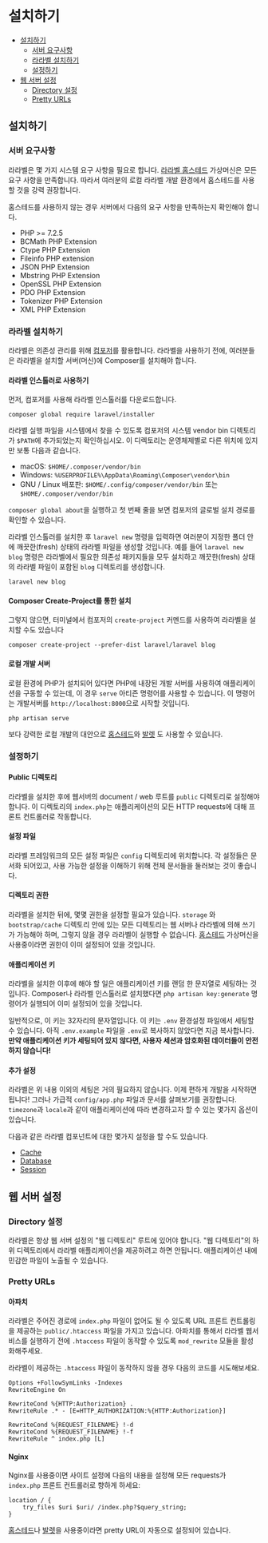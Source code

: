 # 설치하기

- [설치하기](#installation)
    - [서버 요구사항](#server-requirements)
    - [라라벨 설치하기](#installing-laravel)
    - [설정하기](#configuration)
- [웹 서버 설정](#web-server-configuration)
    - [Directory 설정](#directory-configuration)
    - [Pretty URLs](#pretty-urls)

<a name="installation"></a>
## 설치하기

<a name="server-requirements"></a>
### 서버 요구사항

라라벨은 몇 가지 시스템 요구 사항을 필요로 합니다. [라라벨 홈스테드](/docs/{{version}}/homestead) 가상머신은 모든 요구 사항을 만족합니다. 따라서 여러분의 로컬 라라벨 개발 환경에서 홈스테드를 사용할 것을 강력 권장합니다.

홈스테드를 사용하지 않는 경우 서버에서 다음의 요구 사항을 만족하는지 확인해야 합니다.


- PHP >= 7.2.5
- BCMath PHP Extension
- Ctype PHP Extension
- Fileinfo PHP extension
- JSON PHP Extension
- Mbstring PHP Extension
- OpenSSL PHP Extension
- PDO PHP Extension
- Tokenizer PHP Extension
- XML PHP Extension


<a name="installing-laravel"></a>
### 라라벨 설치하기

라라벨은 의존성 관리를 위해 [컴포저](https://getcomposer.org)를 활용합니다. 라라벨을 사용하기 전에, 여러분들은 라라벨을 설치할 서버(머신)에 Composer를 설치해야 합니다.

#### 라라벨 인스톨러로 사용하기

먼저, 컴포저를 사용해 라라벨 인스톨러를 다운로드합니다.

    composer global require laravel/installer

라라벨 실행 파일을 시스템에서 찾을 수 있도록 컴포저의 시스템 vendor bin 디렉토리가 `$PATH`에 추가되었는지 확인하십시오. 이 디렉토리는 운영체제별로 다른 위치에 있지만 보통 다음과 같습니다.


- macOS: `$HOME/.composer/vendor/bin`
- Windows: `%USERPROFILE%\AppData\Roaming\Composer\vendor\bin`
- GNU / Linux 배포판: `$HOME/.config/composer/vendor/bin` 또는 `$HOME/.composer/vendor/bin`

`composer global about`을 실행하고 첫 번째 줄을 보면 컴포저의 글로벌 설치 경로를 확인할 수 있습니다.

라라벨 인스톨러를 설치한 후 `laravel new` 명령을 입력하면 여러분이 지정한 폴더 안에 깨끗한(fresh) 상태의 라라벨 파일을 생성할 것입니다. 예를 들어 `laravel new blog` 명령은 라라벨에서 필요한 의존성 패키지들을 모두 설치하고 깨끗한(fresh) 상태의 라라벨 파일이 포함된 `blog` 디렉토리를 생성합니다.

    laravel new blog

#### Composer Create-Project를 통한 설치

그렇지 않으면, 터미널에서 컴포저의 `create-project` 커멘드를 사용하여 라라벨을 설치할 수도 있습니다

    composer create-project --prefer-dist laravel/laravel blog

#### 로컬 개발 서버

로컬 환경에 PHP가 설치되어 있다면 PHP에 내장된 개발 서버를 사용하여 애플리케이션을 구동할 수 있는데, 이 경우 `serve` 아티즌 명령어를 사용할 수 있습니다. 이 명령어는 개발서버를 `http://localhost:8000`으로 시작할 것입니다.

    php artisan serve

보다 강력한 로컬 개발의 대안으로 [홈스테드](/docs/{{version}}/homestead)와 [발렛](/docs/{{version}}/valet) 도 사용할 수 있습니다.

<a name="configuration"></a>
### 설정하기

#### Public 디렉토리

라라벨을 설치한 후에 웹서버의 document / web 루트를 `public` 디렉토리로 설정해야 합니다. 이 디렉토리의 `index.php`는 애플리케이션의 모든 HTTP requests에 대해 프론트 컨트롤러로 작동합니다.

#### 설정 파일

라라벨 프레임워크의 모든 설정 파일은 `config` 디렉토리에 위치합니다. 각 설정들은 문서화 되어있고, 사용 가능한 설정을 이해하기 위해 전체 문서들을 둘러보는 것이 좋습니다.

#### 디렉토리 권한

라라벨을 설치한 뒤에, 몇몇 권한을 설정할 필요가 있습니다. `storage` 와 `bootstrap/cache` 디렉토리 안에 있는 모든 디렉토리는 웹 서버나 라라벨에 의해 쓰기가 가능해야 하며, 그렇지 않을 경우 라라벨이 실행할 수 없습니다. [홈스테드](/docs/{{version}}/homestead) 가상머신을 사용중이라면 권한이 이미 설정되어 있을 것입니다.

#### 애플리케이션 키

라라벨을 설치한 이후에 해야 할 일은 애플리케이션 키를 랜덤 한 문자열로 세팅하는 것입니다. Composer나 라라벨 인스톨러로 설치했다면 `php artisan key:generate` 명령어가 실행되어 이미 설정되어 있을 것입니다.

일반적으로, 이 키는 32자리의 문자열입니다. 이 키는 `.env` 환경설정 파일에서 세팅할 수 있습니다. 아직 `.env.example` 파일을 `.env`로 복사하지 않았다면 지금 복사합니다. **만약 애플리케이션 키가 세팅되어 있지 않다면, 사용자 세션과 암호화된 데이터들이 안전하지 않습니다!**

#### 추가 설정

라라벨은 위 내용 이외의 세팅은 거의 필요하지 않습니다. 이제 편하게 개발을 시작하면 됩니다! 그러나 가급적 `config/app.php` 파일과 문서를 살펴보기를 권장합니다. `timezone`과 `locale`과 같이 애플리케이션에 따라 변경하고자 할 수 있는 몇가지 옵션이 있습니다.

다음과 같은 라라벨 컴포넌트에 대한 몇가지 설정을 할 수도 있습니다.


- [Cache](/docs/{{version}}/cache#configuration)
- [Database](/docs/{{version}}/database#configuration)
- [Session](/docs/{{version}}/session#configuration)


<a name="web-server-configuration"></a>
## 웹 서버 설정

<a name="directory-configuration"></a>
### Directory 설정

라라벨은 항상 웹 서버 설정의 "웹 디렉토리" 루트에 있어야 합니다. "웹 디렉토리"의 하위 디렉토리에서 라라벨 애플리케이션을 제공하려고 하면 안됩니다. 애플리케이션 내에 민감한 파일이 노출될 수 있습니다.

<a name="pretty-urls"></a>
### Pretty URLs

#### 아파치

라라벨은 주어진 경로에 `index.php` 파일이 없어도 될 수 있도록 URL 프론트 컨트롤링을 제공하는 `public/.htaccess` 파일을 가지고 있습니다. 아파치를 통해서 라라벨 웹서비스를 실행하기 전에 `.htaccess` 파일이 동작할 수 있도록 `mod_rewrite` 모듈을 활성화해주세요.

라라벨이 제공하는 `.htaccess` 파일이 동작하지 않을 경우 다음의 코드를 시도해보세요.

    Options +FollowSymLinks -Indexes
    RewriteEngine On

    RewriteCond %{HTTP:Authorization} .
    RewriteRule .* - [E=HTTP_AUTHORIZATION:%{HTTP:Authorization}]

    RewriteCond %{REQUEST_FILENAME} !-d
    RewriteCond %{REQUEST_FILENAME} !-f
    RewriteRule ^ index.php [L]

#### Nginx

Nginx를 사용중이면 사이트 설정에 다음의 내용을 설정해 모든 requests가 `index.php` 프론트 컨트롤러로 향하게 하세요:

    location / {
        try_files $uri $uri/ /index.php?$query_string;
    }

[홈스테드](/docs/{{version}}/homestead)나 [발렛](/docs/{{version}}/valet)을 사용중이라면 pretty URL이 자동으로 설정되어 있습니다.
